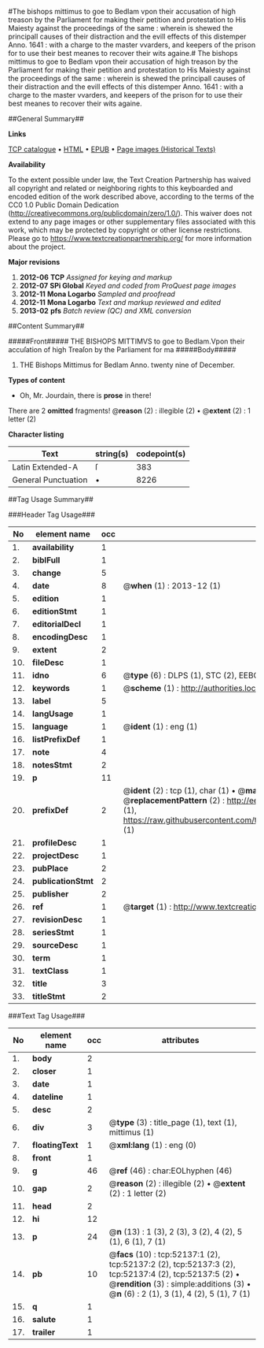 #The bishops mittimus to goe to Bedlam vpon their accusation of high treason by the Parliament for making their petition and protestation to His Maiesty against the proceedings of the same : wherein is shewed the principall causes of their distraction and the evill effects of this distemper Anno. 1641 : with a charge to the master vvarders, and keepers of the prison for to use their best meanes to recover their wits againe.#
The bishops mittimus to goe to Bedlam vpon their accusation of high treason by the Parliament for making their petition and protestation to His Maiesty against the proceedings of the same : wherein is shewed the principall causes of their distraction and the evill effects of this distemper Anno. 1641 : with a charge to the master vvarders, and keepers of the prison for to use their best meanes to recover their wits againe.

##General Summary##

**Links**

[TCP catalogue](http://www.ota.ox.ac.uk/tcp/)  • 
[HTML](http://tei.it.ox.ac.uk/tcp/Texts-HTML/free/A28/A28263.html)  • 
[EPUB](http://tei.it.ox.ac.uk/tcp/Texts-EPUB/free/A28/A28263.epub) • 
[Page images (Historical Texts)](https://historicaltexts.jisc.ac.uk/eebo-11998179e)

**Availability**

To the extent possible under law, the Text Creation Partnership has waived all copyright and related or neighboring rights to this keyboarded and encoded edition of the work described above, according to the terms of the CC0 1.0 Public Domain Dedication (http://creativecommons.org/publicdomain/zero/1.0/). This waiver does not extend to any page images or other supplementary files associated with this work, which may be protected by copyright or other license restrictions. Please go to https://www.textcreationpartnership.org/ for more information about the project.

**Major revisions**

1. __2012-06__ __TCP__ *Assigned for keying and markup*
1. __2012-07__ __SPi Global__ *Keyed and coded from ProQuest page images*
1. __2012-11__ __Mona Logarbo__ *Sampled and proofread*
1. __2012-11__ __Mona Logarbo__ *Text and markup reviewed and edited*
1. __2013-02__ __pfs__ *Batch review (QC) and XML conversion*

##Content Summary##

#####Front#####
THE BISHOPS MITTIMVS to goe to Bedlam.Vpon their accuſation of high Treaſon by the Parliament for ma
#####Body#####

1. THE Bishops Mittimus for Bedlam Anno. twenty nine of December.

**Types of content**

  * Oh, Mr. Jourdain, there is **prose** in there!

There are 2 **omitted** fragments! 
 @__reason__ (2) : illegible (2)  •  @__extent__ (2) : 1 letter (2)

**Character listing**


|Text|string(s)|codepoint(s)|
|---|---|---|
|Latin Extended-A|ſ|383|
|General Punctuation|•|8226|

##Tag Usage Summary##

###Header Tag Usage###

|No|element name|occ|attributes|
|---|---|---|---|
|1.|__availability__|1||
|2.|__biblFull__|1||
|3.|__change__|5||
|4.|__date__|8| @__when__ (1) : 2013-12 (1)|
|5.|__edition__|1||
|6.|__editionStmt__|1||
|7.|__editorialDecl__|1||
|8.|__encodingDesc__|1||
|9.|__extent__|2||
|10.|__fileDesc__|1||
|11.|__idno__|6| @__type__ (6) : DLPS (1), STC (2), EEBO-CITATION (1), OCLC (1), VID (1)|
|12.|__keywords__|1| @__scheme__ (1) : http://authorities.loc.gov/ (1)|
|13.|__label__|5||
|14.|__langUsage__|1||
|15.|__language__|1| @__ident__ (1) : eng (1)|
|16.|__listPrefixDef__|1||
|17.|__note__|4||
|18.|__notesStmt__|2||
|19.|__p__|11||
|20.|__prefixDef__|2| @__ident__ (2) : tcp (1), char (1)  •  @__matchPattern__ (2) : ([0-9\-]+):([0-9IVX]+) (1), (.+) (1)  •  @__replacementPattern__ (2) : http://eebo.chadwyck.com/downloadtiff?vid=$1&page=$2 (1), https://raw.githubusercontent.com/textcreationpartnership/Texts/master/tcpchars.xml#$1 (1)|
|21.|__profileDesc__|1||
|22.|__projectDesc__|1||
|23.|__pubPlace__|2||
|24.|__publicationStmt__|2||
|25.|__publisher__|2||
|26.|__ref__|1| @__target__ (1) : http://www.textcreationpartnership.org/docs/. (1)|
|27.|__revisionDesc__|1||
|28.|__seriesStmt__|1||
|29.|__sourceDesc__|1||
|30.|__term__|1||
|31.|__textClass__|1||
|32.|__title__|3||
|33.|__titleStmt__|2||


###Text Tag Usage###

|No|element name|occ|attributes|
|---|---|---|---|
|1.|__body__|2||
|2.|__closer__|1||
|3.|__date__|1||
|4.|__dateline__|1||
|5.|__desc__|2||
|6.|__div__|3| @__type__ (3) : title_page (1), text (1), mittimus (1)|
|7.|__floatingText__|1| @__xml:lang__ (1) : eng (0)|
|8.|__front__|1||
|9.|__g__|46| @__ref__ (46) : char:EOLhyphen (46)|
|10.|__gap__|2| @__reason__ (2) : illegible (2)  •  @__extent__ (2) : 1 letter (2)|
|11.|__head__|2||
|12.|__hi__|12||
|13.|__p__|24| @__n__ (13) : 1 (3), 2 (3), 3 (2), 4 (2), 5 (1), 6 (1), 7 (1)|
|14.|__pb__|10| @__facs__ (10) : tcp:52137:1 (2), tcp:52137:2 (2), tcp:52137:3 (2), tcp:52137:4 (2), tcp:52137:5 (2)  •  @__rendition__ (3) : simple:additions (3)  •  @__n__ (6) : 2 (1), 3 (1), 4 (2), 5 (1), 7 (1)|
|15.|__q__|1||
|16.|__salute__|1||
|17.|__trailer__|1||
